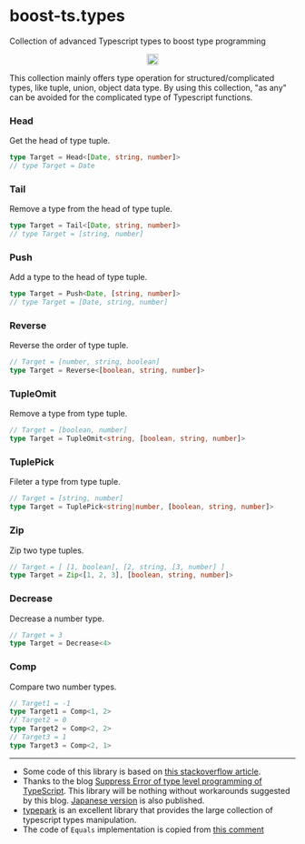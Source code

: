 # boost-ts.types

Collection of advanced Typescript types to boost type programming

<p align="center">
  <a href="https://github.com/ryokat3/boost-ts.types">
    <img src="https://github.com/ryokat3/boost-ts.types/actions/workflows/test.yml/badge.svg?branch=main" alt="test status" height="20">
  </a>
</p>

This collection mainly offers type operation for structured/complicated types, like tuple, union, object data type.
By using this collection, "as any" can be avoided for the complicated type of Typescript functions.

### Head

Get the head of type tuple.

```ts
type Target = Head<[Date, string, number]>
// type Target = Date
```

### Tail

Remove a type from the head of type tuple.

```ts
type Target = Tail<[Date, string, number]>
// type Target = [string, number]
```

### Push

Add a type to the head of type tuple.

```ts
type Target = Push<Date, [string, number]>
// type Target = [Date, string, number]
```

### Reverse

Reverse the order of type tuple.

```ts
// Target = [number, string, boolean]
type Target = Reverse<[boolean, string, number]>
```

### TupleOmit

Remove a type from type tuple.

```ts
// Target = [boolean, number]
type Target = TupleOmit<string, [boolean, string, number]>
```

### TuplePick

Fileter a type from type tuple.

```ts
// Target = [string, number]
type Target = TuplePick<string|number, [boolean, string, number]>
```

### Zip

Zip two type tuples.

```ts
// Target = [ [1, boolean], [2, string, [3, number] ]
type Target = Zip<[1, 2, 3], [boolean, string, number]>
```

### Decrease

Decrease a number type.

```ts
// Target = 3
type Target = Decrease<4>
```

### Comp

Compare two number types.

```ts
// Target1 = -1
type Target1 = Comp<1, 2>
// Target2 = 0
type Target2 = Comp<2, 2>
// Target3 = 1
type Target3 = Comp<2, 1>
```

------

- Some code of this library is based on [this stackoverflow article](https://stackoverflow.com/questions/54607400/typescript-remove-entries-from-tuple-type).
- Thanks to the blog [Suppress Error of type level programming of TypeScript](https://kgtkr.net/blog/2019/04/15/typescript-typelevelprogramming-error-suppression/en).
  This library will be nothing without workarounds suggested by this blog. [Japanese version](https://kgtkr.net/blog/2019/04/15/typescript-typelevelprogramming-error-suppression) is also published.
- [typepark](https://www.npmjs.com/package/typepark) is an excellent library that provides the large collection of typescript types manipulation.
- The code of `Equals` implementation is copied from [this comment](https://github.com/microsoft/TypeScript/issues/27024#issuecomment-421529650)
